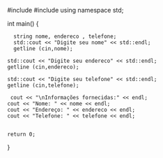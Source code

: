 #include <iostream>
#include <string>
    using namespace std;
    
int main()
{

      string nome, endereco , telefone;
      std::cout << "Digite seu nome" << std::endl;
      getline (cin,nome);
    
    std::cout << "Digite seu endereco" << std::endl;
    getline (cin,endereco);
    
    std::cout << "Digite seu telefone" << std::endl;
    getline (cin,telefone);
    
     cout << "\nInformações fornecidas:" << endl;
    cout << "Nome: " << nome << endl;
    cout << "Endereço: " << endereco << endl;
    cout << "Telefone: " << telefone << endl;
    
    
    return 0;
}
